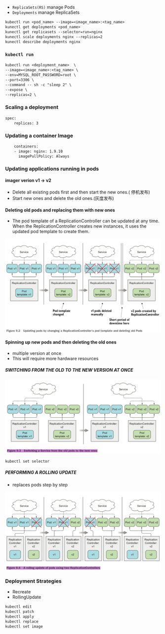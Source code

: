 *	`ReplicaSets(RS)` manage Pods
* 	`Deployments` manage ReplicaSets

```
kubectl run <pod_name> --image=<image_name>:<tag_name>
kunectl get deployments <pod_name>
kunectl get replicasets --selector=run=nginx
kunectl scale deployments nginx --replicas=2
kunectl describe deployments nginx
```

### `kubectl run`
```
kubectl run <deployment_name>  \
--image=<image_name>:<tag_name> \
--env=MYSQL_ROOT_PASSWORD=root \
--port=3306 \
--command -- sh -c "sleep 2" \
--expose \
--replicas=2 \
```

### Scaling a deployment
```
spec:
	replicas: 3
```

### Updating a container Image
```
	containers:
	- image: nginx: 1.9.10
	  imagePullPolicy: Always
```

### Updating applications running in pods
#### imager verion v1 -> v2
*	Delete all existing pods first and then start the new ones.(	停机发布)
* 	Start new ones and delete the old ones.(灰度发布)


#### Deleting old pods and replacing them with new ones
*	The pod template of a ReplicationController can be updated at any time. When the ReplicationController creates new instances, it uses the updated pod template to create them.

![](img/0047.png)

#### Spinning up new pods and then deleting the old ones
*	multiple version at once
* 	This will require more hardware resources

#####	SWITCHING FROM THE OLD TO THE NEW VERSION AT ONCE

![](img/0048.png)

```
kubectl set selector 
```

##### PERFORMING A ROLLING UPDATE
*	replaces pods step by step

![](img/0049.png)


### Deployment Strategies
*	Recreate
* 	RollingUpdate


```
kubectl edit
kubectl patch
kubectl apply
kubectl replace
kubectl set image
```

